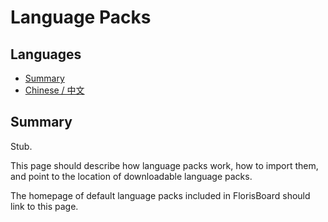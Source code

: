 # Language Packs

## Languages

- [Summary](#summary)
- [Chinese / 中文](LANGUAGEPACKS-CHINESE.md)

## Summary

Stub.

This page should describe how language packs work, how to import them, and point to the location of
downloadable
language packs.

The homepage of default language packs included in FlorisBoard should link to this page.

